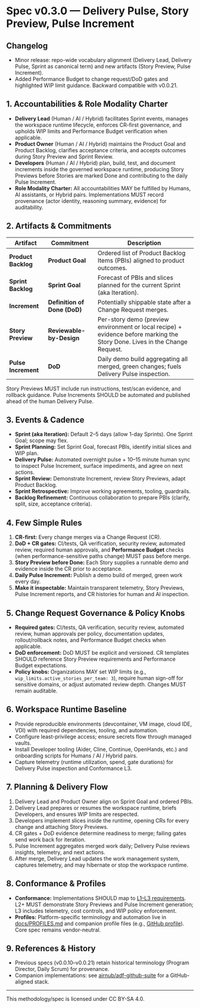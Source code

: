 # Spec v0.3.0 — Delivery Pulse, Story Preview, Pulse Increment

## Changelog

- Minor release: repo-wide vocabulary alignment (Delivery Lead, Delivery Pulse, Sprint as canonical term) and new artifacts (Story Preview, Pulse Increment).
- Added Performance Budget to change request/DoD gates and highlighted WIP limit guidance. Backward compatible with v0.0.21.

## 1. Accountabilities & Role Modality Charter
- **Delivery Lead** (Human / AI / Hybrid) facilitates Sprint events, manages the workspace runtime lifecycle, enforces CR-first governance, and upholds WIP limits and Performance Budget verification when applicable.
- **Product Owner** (Human / AI / Hybrid) maintains the Product Goal and Product Backlog, clarifies acceptance criteria, and accepts outcomes during Story Preview and Sprint Review.
- **Developers** (Human / AI / Hybrid) plan, build, test, and document increments inside the governed workspace runtime, producing Story Previews before Stories are marked Done and contributing to the daily Pulse Increment.
- **Role Modality Charter:** All accountabilities MAY be fulfilled by Humans, AI assistants, or Hybrid pairs. Implementations MUST record provenance (actor identity, reasoning summary, evidence) for auditability.

## 2. Artifacts & Commitments
| Artifact | Commitment | Description |
|---|---|---|
| **Product Backlog** | **Product Goal** | Ordered list of Product Backlog Items (PBIs) aligned to product outcomes. |
| **Sprint Backlog** | **Sprint Goal** | Forecast of PBIs and slices planned for the current Sprint (aka Iteration). |
| **Increment** | **Definition of Done (DoD)** | Potentially shippable state after a Change Request merges. |
| **Story Preview** | **Reviewable-by-Design** | Per-story demo (preview environment or local recipe) + evidence before marking the Story Done. Lives in the Change Request. |
| **Pulse Increment** | **DoD** | Daily demo build aggregating all merged, green changes; fuels Delivery Pulse inspection. |

Story Previews MUST include run instructions, test/scan evidence, and rollback guidance. Pulse Increments SHOULD be automated and published ahead of the human Delivery Pulse.

## 3. Events & Cadence
- **Sprint (aka Iteration):** Default 2–5 days (allow 1-day Sprints). One Sprint Goal; scope may flex.
- **Sprint Planning:** Set Sprint Goal, forecast PBIs, identify initial slices and WIP plan.
- **Delivery Pulse:** Automated overnight pulse + 10–15 minute human sync to inspect Pulse Increment, surface impediments, and agree on next actions.
- **Sprint Review:** Demonstrate Increment, review Story Previews, adapt Product Backlog.
- **Sprint Retrospective:** Improve working agreements, tooling, guardrails.
- **Backlog Refinement:** Continuous collaboration to prepare PBIs (clarify, split, size, acceptance criteria).

## 4. Few Simple Rules
1. **CR-first:** Every change merges via a Change Request (CR).
2. **DoD + CR gates:** CI/tests, QA verification, security review, automated review, required human approvals, and **Performance Budget** checks (when performance-sensitive paths change) MUST pass before merge.
3. **Story Preview before Done:** Each Story supplies a runnable demo and evidence inside the CR prior to acceptance.
4. **Daily Pulse Increment:** Publish a demo build of merged, green work every day.
5. **Make it inspectable:** Maintain transparent telemetry, Story Previews, Pulse Increment reports, and CR histories for human and AI inspection.

## 5. Change Request Governance & Policy Knobs
- **Required gates:** CI/tests, QA verification, security review, automated review, human approvals per policy, documentation updates, rollout/rollback notes, and Performance Budget checks when applicable.
- **DoD enforcement:** DoD MUST be explicit and versioned. CR templates SHOULD reference Story Preview requirements and Performance Budget expectations.
- **Policy knobs:** Organizations MAY set WIP limits (e.g., `wip_limits.active_stories_per_team: 3`), require human sign-off for sensitive domains, or adjust automated review depth. Changes MUST remain auditable.

## 6. Workspace Runtime Baseline
- Provide reproducible environments (devcontainer, VM image, cloud IDE, VDI) with required dependencies, tooling, and automation.
- Configure least-privilege access; ensure secrets flow through managed vaults.
- Install Developer tooling (Aider, Cline, Continue, OpenHands, etc.) and onboarding scripts for Humans / AI / Hybrid pairs.
- Capture telemetry (runtime utilization, spend, gate durations) for Delivery Pulse inspection and Conformance L3.

## 7. Planning & Delivery Flow
1. Delivery Lead and Product Owner align on Sprint Goal and ordered PBIs.
2. Delivery Lead prepares or resumes the workspace runtime, briefs Developers, and ensures WIP limits are respected.
3. Developers implement slices inside the runtime, opening CRs for every change and attaching Story Previews.
4. CR gates + DoD evidence determine readiness to merge; failing gates send work back for iteration.
5. Pulse Increment aggregates merged work daily; Delivery Pulse reviews insights, telemetry, and next actions.
6. After merge, Delivery Lead updates the work management system, captures telemetry, and may hibernate or stop the workspace runtime.

## 8. Conformance & Profiles
- **Conformance:** Implementations SHOULD map to [L1–L3 requirements](../CONFORMANCE.md). L2+ MUST demonstrate Story Previews and Pulse Increment generation; L3 includes telemetry, cost controls, and WIP policy enforcement.
- **Profiles:** Platform-specific terminology and automation live in [docs/PROFILES.md](../PROFILES.md) and companion profile files (e.g., [GitHub profile](../profiles/github.md)). Core spec remains vendor-neutral.

## 9. References & History
- Previous specs (v0.0.10–v0.0.21) retain historical terminology (Program Director, Daily Scrum) for provenance.
- Companion implementations: see [airnub/adf-github-suite](https://github.com/airnub/adf-github-suite) for a GitHub-aligned stack.

---

This methodology/spec is licensed under CC BY-SA 4.0.
